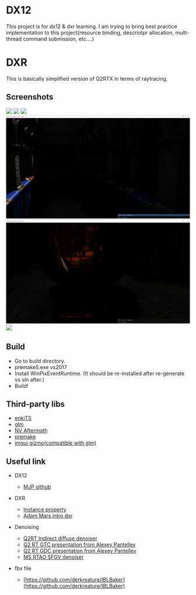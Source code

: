 # DX12
This project is for dx12 & dxr learning. I am trying to bring best practice implementation to this project(resource binding, descriotpr allocation, multi-thread command submission, etc....)

# DXR
This is basically simplified version of Q2RTX in terms of raytracing.

## Screenshots
![](rt_1.png)
![](rt_2.png)
![](rt_3.png)
![](rt_4.png)
![](rt_5.png)
![](rt_6.png)

## Build
* Go to build directory.
* premake5.exe vs2017
* Install WinPixEventRuntime. (It should be re-installed after re-generate vs sln after.)
* Build!

## Third-party libs
* [enkiTS](https://github.com/dougbinks/enkiTS)
* [glm](https://glm.g-truc.net/0.9.9/index.html)
* [NV Aftermath](https://developer.nvidia.com/nvidia-aftermath)
* [premake](https://premake.github.io/)
* [imgui gizmo(compatible with glm)](https://github.com/DarisaLLC/imGuIZMO-1)

## Useful link
* DX12
	* [MJP github](https://github.com/TheRealMJP)
* DXR
	* [Instance property](https://developer.nvidia.com/rtx/raytracing/dxr/DX12-Raytracing-tutorial/Extra/dxr_tutorial_extra2_simple_lighting)
	* [Adam Mars intro dxr](https://github.com/acmarrs/IntroToDXR)

* Denoising
	* [Q2RT Indirect diffuse denoiser](https://github.com/NVIDIA/Q2RTX/blob/master/src/refresh/vkpt/shader/asvgf_lf.comp)
	* [Q2 RT GTC presentation from Alexey Pantellev](https://developer.nvidia.com/gtc/2019/video/S91046/video)
	* [Q2 RT GDC presentation from Alexey Pantellev](https://www.youtube.com/watch?v=FewqoJjHR0A)
	* [MS RTAO SFGV denoiser](https://github.com/microsoft/DirectX-Graphics-Samples/tree/master/Samples/Desktop/D3D12Raytracing/src/D3D12RaytracingRealTimeDenoisedAmbientOcclusion)
* fbx file
	* [https://github.com/derkreature/IBLBaker](https://github.com/derkreature/IBLBaker)


	
